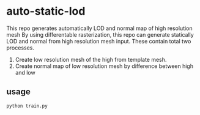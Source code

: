 # auto-static-lod

This repo generates automatically LOD and normal map of high resolution mesh
By using differentable rasterization, this repo can generate statically LOD and normal from high resolution mesh input.
These contain total two processes.
1. Create low resolution mesh of the high from template mesh.
2. Create normal map of low resolution mesh by difference between high and low

## usage
```python
python train.py
```
